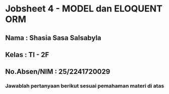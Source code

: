 # Jobsheet 4 - MODEL dan ELOQUENT ORM

## Nama : Shasia Sasa Salsabyla

## Kelas : TI - 2F

## No.Absen/NIM : 25/2241720029

### Jawablah pertanyaan berikut sesuai pemahaman materi di atas
